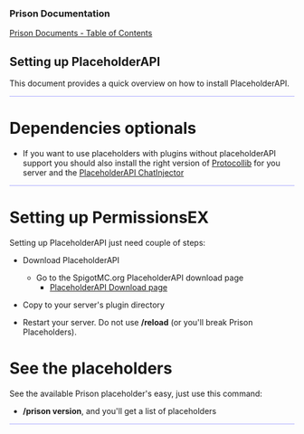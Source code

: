
### Prison Documentation 
[Prison Documents - Table of Contents](prison_docs_000_toc.md)

## Setting up PlaceholderAPI

This document provides a quick overview on how to install PlaceholderAPI.

<hr style="height:1px; border:none; color:#aaf; background-color:#aaf;">



# Dependencies optionals

* If you want to use placeholders with plugins without placeholderAPI support you should also install the right version of [Protocollib](https://www.spigotmc.org/resources/protocollib.1997/) for you server and the [PlaceholderAPI ChatInjector](https://www.spigotmc.org/resources/chatinjector.38327/)

<hr style="height:1px; border:none; color:#aaf; background-color:#aaf;">



# Setting up PermissionsEX

Setting up PlaceholderAPI just need couple of steps:

* Download PlaceholderAPI
    - Go to the SpigotMC.org PlaceholderAPI download page
        - [PlaceholderAPI Download page](https://www.spigotmc.org/resources/placeholderapi.6245/)

* Copy to your server's plugin directory

* Restart your server. Do not use **/reload** (or you'll break Prison Placeholders).

# See the placeholders

See the available Prison placeholder's easy, just use this command:
* **/prison version**, and you'll get a list of placeholders

<hr style="height:1px; border:none; color:#aaf; background-color:#aaf;">